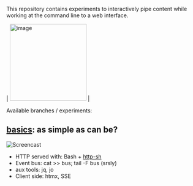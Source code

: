 This repository contains experiments to interactively pipe content while
working at the command line to a web interface.

| <img src="https://github.com/user-attachments/assets/377d04f2-e08c-4bb3-a958-46a68868491e" alt="image" height="200"> |

Available branches / experiments:

## [basics](https://github.com/cablehead/html-cat/tree/basics): as simple as can be?

![Screencast](https://github.com/cablehead/html-cat/assets/1394/11e5cb05-fa13-4910-a8a3-069f891546d5)

- HTTP served with: Bash + [http-sh](https://github.com/cablehead/http-sh)
- Event bus: cat >> bus; tail -F bus (srsly)
- aux tools: jq, jo
- Client side: htmx, SSE
